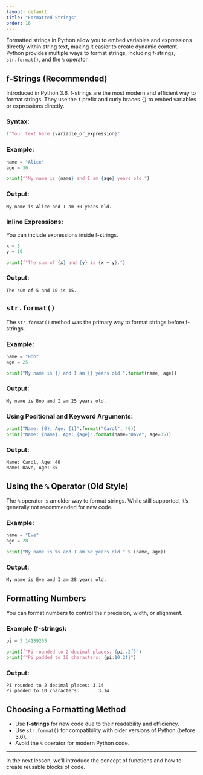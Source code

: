 ```yaml
---
layout: default
title: "Formatted Strings"
order: 16
---
```


Formatted strings in Python allow you to embed variables and expressions directly within string text, making it easier to create dynamic content. Python provides multiple ways to format strings, including f-strings, `str.format()`, and the `%` operator.

## f-Strings (Recommended)

Introduced in Python 3.6, f-strings are the most modern and efficient way to format strings. They use the `f` prefix and curly braces `{}` to embed variables or expressions directly.

### Syntax:
```python
f"Your text here {variable_or_expression}"
```

### Example:
```python
name = "Alice"
age = 30

print(f"My name is {name} and I am {age} years old.")
```

### Output:
```plaintext
My name is Alice and I am 30 years old.
```

### Inline Expressions:
You can include expressions inside f-strings.

```python
x = 5
y = 10

print(f"The sum of {x} and {y} is {x + y}.")
```

### Output:
```plaintext
The sum of 5 and 10 is 15.
```

## `str.format()`

The `str.format()` method was the primary way to format strings before f-strings.

### Example:
```python
name = "Bob"
age = 25

print("My name is {} and I am {} years old.".format(name, age))
```

### Output:
```plaintext
My name is Bob and I am 25 years old.
```

### Using Positional and Keyword Arguments:
```python
print("Name: {0}, Age: {1}".format("Carol", 40))
print("Name: {name}, Age: {age}".format(name="Dave", age=35))
```

### Output:
```plaintext
Name: Carol, Age: 40
Name: Dave, Age: 35
```

## Using the `%` Operator (Old Style)

The `%` operator is an older way to format strings. While still supported, it’s generally not recommended for new code.

### Example:
```python
name = "Eve"
age = 28

print("My name is %s and I am %d years old." % (name, age))
```

### Output:
```plaintext
My name is Eve and I am 28 years old.
```

## Formatting Numbers

You can format numbers to control their precision, width, or alignment.

### Example (f-strings):
```python
pi = 3.14159265

print(f"Pi rounded to 2 decimal places: {pi:.2f}")
print(f"Pi padded to 10 characters: {pi:10.2f}")
```

### Output:
```plaintext
Pi rounded to 2 decimal places: 3.14
Pi padded to 10 characters:       3.14
```

## Choosing a Formatting Method

- Use **f-strings** for new code due to their readability and efficiency.
- Use `str.format()` for compatibility with older versions of Python (before 3.6).
- Avoid the `%` operator for modern Python code.

---

In the next lesson, we’ll introduce the concept of functions and how to create reusable blocks of code.
